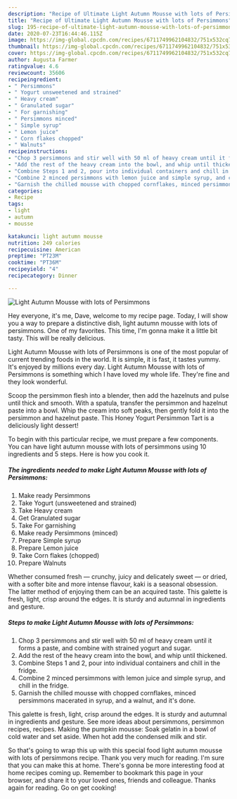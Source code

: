 ```yaml
---
description: "Recipe of Ultimate Light Autumn Mousse with lots of Persimmons"
title: "Recipe of Ultimate Light Autumn Mousse with lots of Persimmons"
slug: 195-recipe-of-ultimate-light-autumn-mousse-with-lots-of-persimmons
date: 2020-07-23T16:44:46.115Z
image: https://img-global.cpcdn.com/recipes/6711749962104832/751x532cq70/light-autumn-mousse-with-lots-of-persimmons-recipe-main-photo.jpg
thumbnail: https://img-global.cpcdn.com/recipes/6711749962104832/751x532cq70/light-autumn-mousse-with-lots-of-persimmons-recipe-main-photo.jpg
cover: https://img-global.cpcdn.com/recipes/6711749962104832/751x532cq70/light-autumn-mousse-with-lots-of-persimmons-recipe-main-photo.jpg
author: Augusta Farmer
ratingvalue: 4.6
reviewcount: 35606
recipeingredient:
- " Persimmons"
- " Yogurt unsweetened and strained"
- " Heavy cream"
- " Granulated sugar"
- " For garnishing"
- " Persimmons minced"
- " Simple syrup"
- " Lemon juice"
- " Corn flakes chopped"
- " Walnuts"
recipeinstructions:
- "Chop 3 persimmons and stir well with 50 ml of heavy cream until it forms a paste, and combine with strained yogurt and sugar."
- "Add the rest of the heavy cream into the bowl, and whip until thickened."
- "Combine Steps 1 and 2, pour into individual containers and chill in the fridge."
- "Combine 2 minced persimmons with lemon juice and simple syrup, and chill in the fridge."
- "Garnish the chilled mousse with chopped cornflakes, minced persimmons macerated in syrup, and a walnut, and it&#39;s done."
categories:
- Recipe
tags:
- light
- autumn
- mousse

katakunci: light autumn mousse 
nutrition: 249 calories
recipecuisine: American
preptime: "PT23M"
cooktime: "PT36M"
recipeyield: "4"
recipecategory: Dinner

---
```



![Light Autumn Mousse with lots of Persimmons](https://img-global.cpcdn.com/recipes/6711749962104832/751x532cq70/light-autumn-mousse-with-lots-of-persimmons-recipe-main-photo.jpg)

Hey everyone, it's me, Dave, welcome to my recipe page. Today, I will show you a way to prepare a distinctive dish, light autumn mousse with lots of persimmons. One of my favorites. This time, I'm gonna make it a little bit tasty. This will be really delicious.

Light Autumn Mousse with lots of Persimmons is one of the most popular of current trending foods in the world. It is simple, it is fast, it tastes yummy. It's enjoyed by millions every day. Light Autumn Mousse with lots of Persimmons is something which I have loved my whole life. They're fine and they look wonderful.

Scoop the persimmon flesh into a blender, then add the hazelnuts and pulse until thick and smooth. With a spatula, transfer the persimmon and hazelnut paste into a bowl. Whip the cream into soft peaks, then gently fold it into the persimmon and hazelnut paste. This Honey Yogurt Persimmon Tart is a deliciously light dessert!


To begin with this particular recipe, we must prepare a few components. You can have light autumn mousse with lots of persimmons using 10 ingredients and 5 steps. Here is how you cook it.

<!--inarticleads1-->

##### The ingredients needed to make Light Autumn Mousse with lots of Persimmons:

1. Make ready  Persimmons
1. Take  Yogurt (unsweetened and strained)
1. Take  Heavy cream
1. Get  Granulated sugar
1. Take  For garnishing
1. Make ready  Persimmons (minced)
1. Prepare  Simple syrup
1. Prepare  Lemon juice
1. Take  Corn flakes (chopped)
1. Prepare  Walnuts


Whether consumed fresh — crunchy, juicy and delicately sweet — or dried, with a softer bite and more intense flavour, kaki is a seasonal obsession. The latter method of enjoying them can be an acquired taste. This galette is fresh, light, crisp around the edges. It is sturdy and autumnal in ingredients and gesture. 

<!--inarticleads2-->

##### Steps to make Light Autumn Mousse with lots of Persimmons:

1. Chop 3 persimmons and stir well with 50 ml of heavy cream until it forms a paste, and combine with strained yogurt and sugar.
1. Add the rest of the heavy cream into the bowl, and whip until thickened.
1. Combine Steps 1 and 2, pour into individual containers and chill in the fridge.
1. Combine 2 minced persimmons with lemon juice and simple syrup, and chill in the fridge.
1. Garnish the chilled mousse with chopped cornflakes, minced persimmons macerated in syrup, and a walnut, and it&#39;s done.


This galette is fresh, light, crisp around the edges. It is sturdy and autumnal in ingredients and gesture. See more ideas about persimmons, persimmon recipes, recipes. Making the pumpkin mousse: Soak gelatin in a bowl of cold water and set aside. When hot add the condensed milk and stir. 

So that's going to wrap this up with this special food light autumn mousse with lots of persimmons recipe. Thank you very much for reading. I'm sure that you can make this at home. There's gonna be more interesting food at home recipes coming up. Remember to bookmark this page in your browser, and share it to your loved ones, friends and colleague. Thanks again for reading. Go on get cooking!

